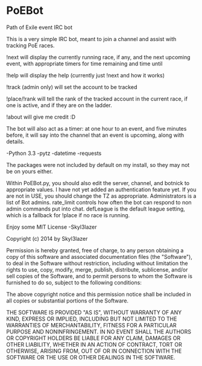 PoEBot
======

Path of Exile event IRC bot

This is a very simple IRC bot, meant to join a channel and assist with tracking PoE races.

!next will display the currently running race, if any, and the next upcoming event, with appropriate timers for time remaining and time until

!help will display the help (currently just !next and how it works)

!track <account> (admin only) will set the account to be tracked

!place/!rank will tell the rank of the tracked account in the current race, if one is active, and if they are on the ladder.

!about will give me credit :D

The bot will also act as a timer: at one hour to an event, and five minutes before, it will say into the channel that an event is upcoming, along with details.

-Python 3.3
-pytz
-datetime
-requests

The packages were not included by default on my install, so they may not be on yours either.

Within PoEBot.py, you should also edit the server, channel, and botnick to appropriate values. I have not yet added an authentication feature yet. If you are not in USE, you should change the TZ as appropriate. Administrators is a list of Bot admins. rate_limit controls how often the bot can respond to non admin commands put into chat. defLeague is the default league setting, which is a fallback for !place if no race is running.

Enjoy some MIT License
-Skyl3lazer


Copyright (c) 2014 by Skyl3lazer

Permission is hereby granted, free of charge, to any person obtaining a copy
of this software and associated documentation files (the "Software"), to deal
in the Software without restriction, including without limitation the rights
to use, copy, modify, merge, publish, distribute, sublicense, and/or sell
copies of the Software, and to permit persons to whom the Software is
furnished to do so, subject to the following conditions:

The above copyright notice and this permission notice shall be included in
all copies or substantial portions of the Software.

THE SOFTWARE IS PROVIDED "AS IS", WITHOUT WARRANTY OF ANY KIND, EXPRESS OR
IMPLIED, INCLUDING BUT NOT LIMITED TO THE WARRANTIES OF MERCHANTABILITY,
FITNESS FOR A PARTICULAR PURPOSE AND NONINFRINGEMENT. IN NO EVENT SHALL THE
AUTHORS OR COPYRIGHT HOLDERS BE LIABLE FOR ANY CLAIM, DAMAGES OR OTHER
LIABILITY, WHETHER IN AN ACTION OF CONTRACT, TORT OR OTHERWISE, ARISING FROM,
OUT OF OR IN CONNECTION WITH THE SOFTWARE OR THE USE OR OTHER DEALINGS IN
THE SOFTWARE.
